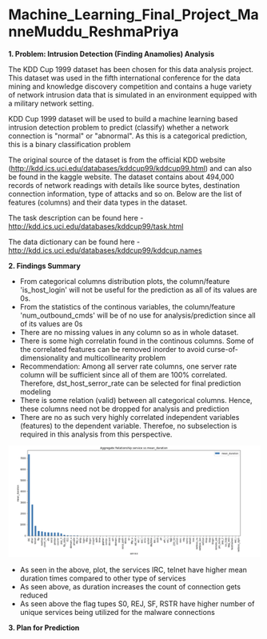 # Machine_Learning_Final_Project_ManneMuddu_ReshmaPriya


**1. Problem: Intrusion Detection (Finding Anamolies) Analysis**

The KDD Cup 1999 dataset has been chosen for this data analysis project. This dataset was used in the fifth international conference for the data mining and knowledge discovery competition and contains a huge variety of network intrusion data that is simulated in an environment equipped with a military network setting.

KDD Cup 1999 dataset will be used to build a machine learning based intrusion detection problem to predict (classify) whether a network connection is "normal" or "abnormal". As this is a categorical prediction, this is a binary classification problem

The original source of the dataset is from the official KDD website (http://kdd.ics.uci.edu/databases/kddcup99/kddcup99.html) and can also be found in the kaggle website. The dataset contains about 494,000 records of network readings with details like source bytes, destination connection information, type of attacks and so on. Below are the list of features (columns) and their data types in the dataset.

The task description can be found here - http://kdd.ics.uci.edu/databases/kddcup99/task.html

The data dictionary can be found here - http://kdd.ics.uci.edu/databases/kddcup99/kddcup.names

**2. Findings Summary**

- From categorical columns distribution plots, the column/feature 'is_host_login' will not be useful for the prediction as all of its values are 0s.
- From the statistics of the continous variables, the column/feature 'num_outbound_cmds' will be of no use for analysis/prediction since all of its values are 0s
- There are no missing values in any column so as in whole dataset.
- There is some high correlatin found in the continous columns. Some of the correlated features can be removed inorder to avoid curse-of-dimensionality and multicollinearity problem
- Recommendation: Among all server rate columns, one server rate column will be sufficient since all of them are 100% correlated. Therefore, dst_host_serror_rate can be selected for final prediction modeling
- There is some relation (valid) between all categorical columns. Hence, these columns need not be dropped for analysis and prediction
- There are no as such very highly correlated independent variables (features) to the dependent variable. Therefoe, no subselection is required in this analysis from this perspective.

![alt text](https://github.com/reshma2303/Machine_Learning_Final_Project_ManneMuddu_ReshmaPriya/blob/master/plots/plot-1.png)

- As seen in the above, plot, the services IRC, telnet have higher mean duration times compared to other type of services
- As seen above, as duration increases the count of connection gets reduced
- As seen above the flag tupes S0, REJ, SF, RSTR have higher number of unique services being utilized for the malware connections


**3. Plan for Prediction**


